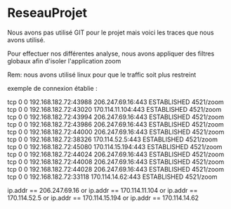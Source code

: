 # ReseauProjet

Nous avons pas utilisé GIT pour le projet mais voici les traces que nous avons utilisé.

Pour effectuer nos différentes analyse, nous avons appliquer des filtres globaux afin d'isoler l'application zoom  

Rem: nous avons utilisé linux pour que le traffic soit plus restreint


exemple de connexion établie :


tcp        0      0 192.168.182.72:43988    206.247.69.16:443       ESTABLISHED 4521/zoom           
tcp        0      0 192.168.182.72:43020    170.114.11.104:443      ESTABLISHED 4521/zoom           
tcp        0      0 192.168.182.72:43994    206.247.69.16:443       ESTABLISHED 4521/zoom           
tcp        0      0 192.168.182.72:43986    206.247.69.16:443       ESTABLISHED 4521/zoom           
tcp        0      0 192.168.182.72:44000    206.247.69.16:443       ESTABLISHED 4521/zoom           
tcp        0      0 192.168.182.72:38326    170.114.52.5:443        ESTABLISHED 4521/zoom           
tcp        0      0 192.168.182.72:45080    170.114.15.194:443      ESTABLISHED 4521/zoom           
tcp        0      0 192.168.182.72:44024    206.247.69.16:443       ESTABLISHED 4521/zoom           
tcp        0      0 192.168.182.72:44008    206.247.69.16:443       ESTABLISHED 4521/zoom           
tcp        0      0 192.168.182.72:44028    206.247.69.16:443       ESTABLISHED 4521/zoom           
tcp        0      0 192.168.182.72:33118    170.114.14.62:443       ESTABLISHED 4521/zoom           

ip.addr == 206.247.69.16 or ip.addr == 170.114.11.104 or ip.addr == 170.114.52.5 or ip.addr == 170.114.15.194 or ip.addr == 170.114.14.62
